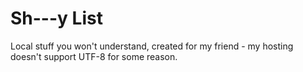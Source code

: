 # Sh---y List
Local stuff you won't understand, created for my friend - my hosting doesn't support UTF-8 for some reason.
